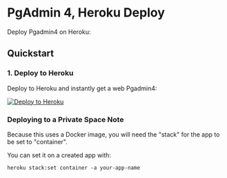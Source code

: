 # PgAdmin 4, Heroku Deploy

Deploy Pgadmin4 on Heroku:

## Quickstart

### 1. Deploy to Heroku 
Deploy to Heroku and instantly get a web Pgadmin4:

[![Deploy to
Heroku](https://www.herokucdn.com/deploy/button.svg)](https://heroku.com/deploy?template=https://github.com/lyric-sf/pgadmin4-heroku-exemple)


### Deploying to a Private Space Note
Because this uses a Docker image, you will need the "stack" for the app to be set to "container".

You can set it on a created app with: 

`heroku stack:set container -a your-app-name`


